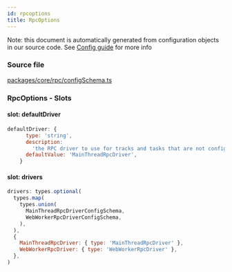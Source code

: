 ```yaml
---
id: rpcoptions
title: RpcOptions
---
```


Note: this document is automatically generated from configuration objects in our
source code. See [Config guide](/docs/config_guide) for more info

### Source file

[packages/core/rpc/configSchema.ts](https://github.com/GMOD/jbrowse-components/blob/main/packages/core/rpc/configSchema.ts)

### RpcOptions - Slots

#### slot: defaultDriver

```js
defaultDriver: {
      type: 'string',
      description:
        'the RPC driver to use for tracks and tasks that are not configured to use a specific RPC backend',
      defaultValue: 'MainThreadRpcDriver',
    }
```

#### slot: drivers

```js
drivers: types.optional(
  types.map(
    types.union(
      MainThreadRpcDriverConfigSchema,
      WebWorkerRpcDriverConfigSchema,
    ),
  ),
  {
    MainThreadRpcDriver: { type: 'MainThreadRpcDriver' },
    WebWorkerRpcDriver: { type: 'WebWorkerRpcDriver' },
  },
)
```

